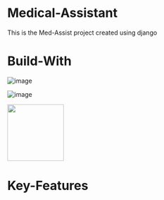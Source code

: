 # Medical-Assistant
This is the Med-Assist project created using django



# Build-With
![image](https://user-images.githubusercontent.com/105597363/232670998-a98e5389-f73b-4b53-89ef-2d44901c94da.png)

![image](https://user-images.githubusercontent.com/105597363/232671481-fe18a9e9-8c01-4b20-b82d-a12e38425129.png)

<img src="https://user-images.githubusercontent.com/105597363/232675211-db4d8ac4-6973-41f6-8889-ac9a0a812d5e.png" width="128">



# Key-Features



